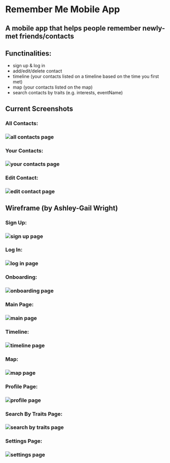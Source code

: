 # Remember Me Mobile App
## A mobile app that helps people remember newly-met friends/contacts

## Functinalities: 
- sign up & log in
- add/edit/delete contact
- timeline (your contacts listed on a timeline based on the time you first met)
- map (your contacts listed on the map)
- search contacts by traits (e.g. interests, eventName)

## Current Screenshots
### All Contacts: 
### ![all contacts page](https://github.com/JoyceHe1998/Remember-Me-Mobile-App/blob/master/screenshots/allContacts.JPG)

### Your Contacts: 
### ![your contacts page](https://github.com/JoyceHe1998/Remember-Me-Mobile-App/blob/master/screenshots/yourContacts.JPG)

### Edit Contact: 
### ![edit contact page](https://github.com/JoyceHe1998/Remember-Me-Mobile-App/blob/master/screenshots/editContact.JPG)

## Wireframe (by Ashley-Gail Wright)
### Sign Up: 
### ![sign up page](https://github.com/JoyceHe1998/Remember-Me-Mobile-App/blob/master/wireframe/signUp.png)

### Log In: 
### ![log in page](https://github.com/JoyceHe1998/Remember-Me-Mobile-App/blob/master/wireframe/logIn.png)

### Onboarding: 
### ![onboarding page](https://github.com/JoyceHe1998/Remember-Me-Mobile-App/blob/master/wireframe/onboarding.png)

### Main Page: 
### ![main page](https://github.com/JoyceHe1998/Remember-Me-Mobile-App/blob/master/wireframe/mainPage.png)

### Timeline: 
### ![timeline page](https://github.com/JoyceHe1998/Remember-Me-Mobile-App/blob/master/wireframe/timeline.png)

### Map: 
### ![map page](https://github.com/JoyceHe1998/Remember-Me-Mobile-App/blob/master/wireframe/map.png)

### Profile Page: 
### ![profile page](https://github.com/JoyceHe1998/Remember-Me-Mobile-App/blob/master/wireframe/profile.png)

### Search By Traits Page: 
### ![search by traits page](https://github.com/JoyceHe1998/Remember-Me-Mobile-App/blob/master/wireframe/searchByTraits.png)

### Settings Page: 
### ![settings page](https://github.com/JoyceHe1998/Remember-Me-Mobile-App/blob/master/wireframe/settings.png)


